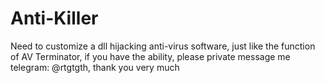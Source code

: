 # Anti-Killer
Need to customize a dll hijacking anti-virus software, just like the function of AV Terminator, if you have the ability, please private message me telegram: @rtgtgth, thank you very much
